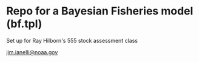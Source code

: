 # Repo for a Bayesian Fisheries model (bf.tpl)

Set up for Ray Hilborn's 555 stock assessment class

jim.ianelli@noaa.gov 



